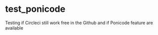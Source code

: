 # test_ponicode
Testing if Circleci still work free in the Github and if Ponicode feature are available
